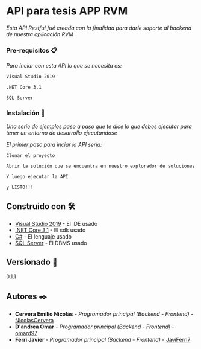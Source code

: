 # API para tesis APP RVM

_Esta API Restful fué creada con la finalidad para darle soporte al backend de nuestra aplicación RVM_

### Pre-requisitos 📋

_Para inciar con esta API lo que se necesita es:_

```
Visual Studio 2019
```
```
.NET Core 3.1
```
```
SQL Server
```

### Instalación 🔧

_Una serie de ejemplos paso a paso que te dice lo que debes ejecutar para tener un entorno de desarrollo ejecutandose_

_El primer paso para inciar la API sería:_

```
Clonar el proyecto
```
```
Abrir la solución que se encuentra en nuestro explorador de soluciones
```
```
Y luego ejecutar la API
```
```
y LISTO!!!
```

## Construido con 🛠️

* [Visual Studio 2019](https://visualstudio.microsoft.com/es/downloads/) - El IDE usado
* [.NET Core 3.1](https://dotnet.microsoft.com/download/dotnet/3.1) - El sdk usado
* [C#](https://docs.microsoft.com/en-us/dotnet/csharp/) - El lenguaje usado
* [SQL Server](https://www.microsoft.com/es-es/sql-server/sql-server-downloads) - El DBMS usado

## Versionado 📌

0.1.1

## Autores ✒️

* **Cervera Emilio Nicolás** - *Programador principal (Backend - Frontend)* - [NicolasCervera](https://github.com/NicolasCervera)
* **D'andrea Omar** - *Programador principal (Backend - Frontend)* - [omard97](https://github.com/omard97)
* **Ferri Javier** - *Programador principal (Backend - Frontend)* - [JaviFerri7](https://github.com/JaviFerri7)
